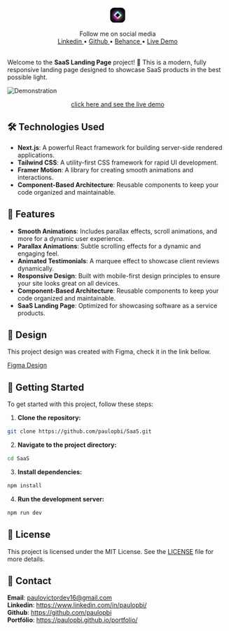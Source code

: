 <div align="center">
  <p align="center">
  <img src="./src/assets/logosaas.png" alt="Saas logo" width="34px" height="34px"/> 
  </p>
  Follow me on social media
  <br/>
  <a href="https://www.linkedin.com/in/paulopbi/" target="_blank" rel="noreferrer">
  Linkedin
  </a> • 
  <a href="https://github.com/paulopbi" target="_blank" rel="noreferrer">
  Github
  </a> • 
  <a href="https://www.behance.net/paulopbi" target="_blank" rel="noreferrer">
  Behance
  </a> • 
  <a href="https://saas-sable-psi.vercel.app/" target="_blank" rel="noreferrer">
  Live Demo
  </a> 
</div>

<br/>

Welcome to the **SaaS Landing Page** project! 🚀 This is a modern, fully responsive landing page designed to showcase SaaS products in the best possible light.

![Demonstration](./src/assets/demo.gif)

<p align="center">
  <a href="https://saas-sable-psi.vercel.app/" target="_blank" rel="noreferrer">click here and see the live demo</a>
</p>

## 🛠️ Technologies Used

- **Next.js**: A powerful React framework for building server-side rendered applications.
- **Tailwind CSS**: A utility-first CSS framework for rapid UI development.
- **Framer Motion**: A library for creating smooth animations and interactions.
- **Component-Based Architecture**: Reusable components to keep your code organized and maintainable.

## 🌟 Features

- **Smooth Animations**: Includes parallax effects, scroll animations, and more for a dynamic user experience.
- **Parallax Animations**: Subtle scrolling effects for a dynamic and engaging feel.
- **Animated Testimonials**: A marquee effect to showcase client reviews dynamically.
- **Responsive Design**: Built with mobile-first design principles to ensure your site looks great on all devices.
- **Component-Based Architecture**: Reusable components to keep your code organized and maintainable.
- **SaaS Landing Page**: Optimized for showcasing software as a service products.

## 🎨 Design

This project design was created with Figma, check it in the link bellow. <br/>

[Figma Design](https://www.figma.com/community/file/1347551304372055519/saas-website-ui-kit-framer-website-kit)

## 🚀 Getting Started

To get started with this project, follow these steps:

1. **Clone the repository:**

```bash
git clone https://github.com/paulopbi/SaaS.git
```

2. **Navigate to the project directory:**

```bash
cd SaaS
```

3. **Install dependencies:**

```bash
npm install
```

4. **Run the development server:**

```bash
npm run dev
```

## 📄 License

This project is licensed under the MIT License. See the [LICENSE](LICENSE) file for more details.

## 📧 Contact

**Email**: paulovictordev16@gmail.com <br/>
**Linkedin**: https://www.linkedin.com/in/paulopbi/ <br/>
**Github**: https://github.com/paulopbi <br/>
**Portfólio**: https://paulopbi.github.io/portfolio/ <br/>
